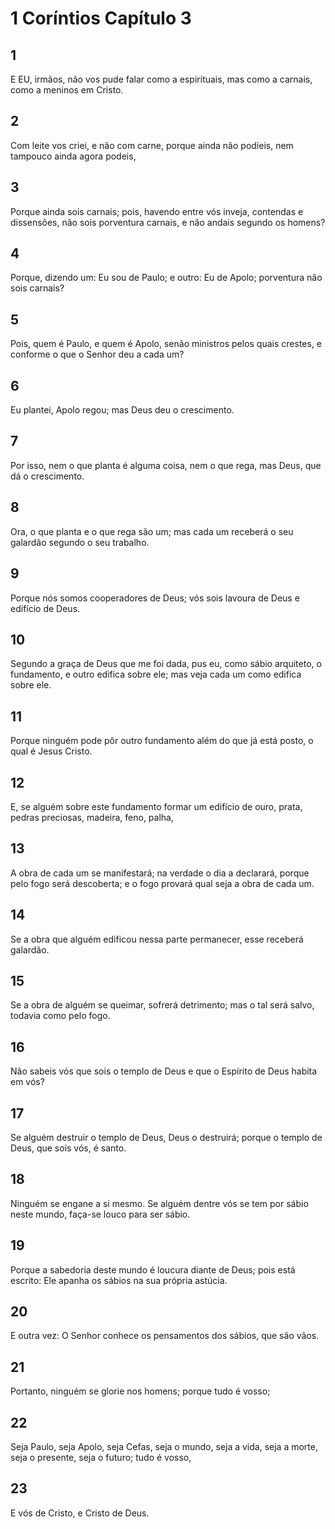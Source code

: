 # 1 Coríntios Capítulo 3

## 1
E EU, irmãos, não vos pude falar como a espirituais, mas como a carnais, como a meninos em Cristo.

## 2
Com leite vos criei, e não com carne, porque ainda não podíeis, nem tampouco ainda agora podeis,

## 3
Porque ainda sois carnais; pois, havendo entre vós inveja, contendas e dissensões, não sois porventura carnais, e não andais segundo os homens?

## 4
Porque, dizendo um: Eu sou de Paulo; e outro: Eu de Apolo; porventura não sois carnais?

## 5
Pois, quem é Paulo, e quem é Apolo, senão ministros pelos quais crestes, e conforme o que o Senhor deu a cada um?

## 6
Eu plantei, Apolo regou; mas Deus deu o crescimento.

## 7
Por isso, nem o que planta é alguma coisa, nem o que rega, mas Deus, que dá o crescimento.

## 8
Ora, o que planta e o que rega são um; mas cada um receberá o seu galardão segundo o seu trabalho.

## 9
Porque nós somos cooperadores de Deus; vós sois lavoura de Deus e edifício de Deus.

## 10
Segundo a graça de Deus que me foi dada, pus eu, como sábio arquiteto, o fundamento, e outro edifica sobre ele; mas veja cada um como edifica sobre ele.

## 11
Porque ninguém pode pôr outro fundamento além do que já está posto, o qual é Jesus Cristo.

## 12
E, se alguém sobre este fundamento formar um edifício de ouro, prata, pedras preciosas, madeira, feno, palha,

## 13
A obra de cada um se manifestará; na verdade o dia a declarará, porque pelo fogo será descoberta; e o fogo provará qual seja a obra de cada um.

## 14
Se a obra que alguém edificou nessa parte permanecer, esse receberá galardão.

## 15
Se a obra de alguém se queimar, sofrerá detrimento; mas o tal será salvo, todavia como pelo fogo.

## 16
Não sabeis vós que sois o templo de Deus e que o Espírito de Deus habita em vós?

## 17
Se alguém destruir o templo de Deus, Deus o destruirá; porque o templo de Deus, que sois vós, é santo.

## 18
Ninguém se engane a si mesmo. Se alguém dentre vós se tem por sábio neste mundo, faça-se louco para ser sábio.

## 19
Porque a sabedoria deste mundo é loucura diante de Deus; pois está escrito: Ele apanha os sábios na sua própria astúcia.

## 20
E outra vez: O Senhor conhece os pensamentos dos sábios, que são vãos.

## 21
Portanto, ninguém se glorie nos homens; porque tudo é vosso;

## 22
Seja Paulo, seja Apolo, seja Cefas, seja o mundo, seja a vida, seja a morte, seja o presente, seja o futuro; tudo é vosso,

## 23
E vós de Cristo, e Cristo de Deus.

